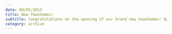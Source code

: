 ```yaml
---
date: 09/05/2013
title: New Townhomes!
subtitle: Congratulations on the opening of our brand new townhomes! Special thanks to Lee Brook for putting together these new uits!
category: archive
---
```


